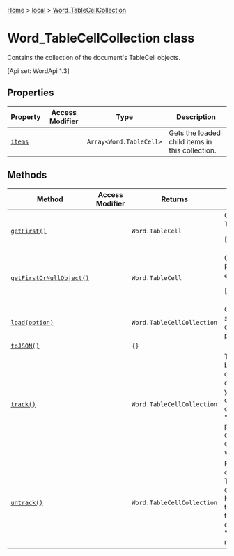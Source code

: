 [Home](./index) &gt; [local](local.md) &gt; [Word\_TableCellCollection](local.word_tablecellcollection.md)

# Word\_TableCellCollection class

Contains the collection of the document's TableCell objects. 

 \[Api set: WordApi 1.3\]

## Properties

|  Property | Access Modifier | Type | Description |
|  --- | --- | --- | --- |
|  [`items`](local.word_tablecellcollection.items.md) |  | `Array<Word.TableCell>` | Gets the loaded child items in this collection. |

## Methods

|  Method | Access Modifier | Returns | Description |
|  --- | --- | --- | --- |
|  [`getFirst()`](local.word_tablecellcollection.getfirst.md) |  | `Word.TableCell` | Gets the first table cell in this collection. Throws if this collection is empty. <p/> \[Api set: WordApi 1.3\] |
|  [`getFirstOrNullObject()`](local.word_tablecellcollection.getfirstornullobject.md) |  | `Word.TableCell` | Gets the first table cell in this collection. Returns a null object if this collection is empty. <p/> \[Api set: WordApi 1.3\] |
|  [`load(option)`](local.word_tablecellcollection.load.md) |  | `Word.TableCellCollection` | Queues up a command to load the specified properties of the object. You must call "context.sync()" before reading the properties. |
|  [`toJSON()`](local.word_tablecellcollection.tojson.md) |  | `{}` |  |
|  [`track()`](local.word_tablecellcollection.track.md) |  | `Word.TableCellCollection` | Track the object for automatic adjustment based on surrounding changes in the document. This call is a shorthand for context.trackedObjects.add(thisObject). If you are using this object across ".sync" calls and outside the sequential execution of a ".run" batch, and get an "InvalidObjectPath" error when setting a property or invoking a method on the object, you needed to have added the object to the tracked object collection when the object was first created. |
|  [`untrack()`](local.word_tablecellcollection.untrack.md) |  | `Word.TableCellCollection` | Release the memory associated with this object, if it has previously been tracked. This call is shorthand for context.trackedObjects.remove(thisObject). Having many tracked objects slows down the host application, so please remember to free any objects you add, once you're done using them. You will need to call "context.sync()" before the memory release takes effect. |

